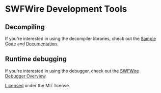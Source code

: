 # SWFWire Development Tools

## Decompiling

If you're interested in using the decompiler libraries, check out the [Sample Code](http://www.swfwire.com/decompiler) and [Documentation](http://www.swfwire.com/docs/).

## Runtime debugging

If you're interested in using the debugger, check out the [SWFWire Debugger Overview](https://github.com/magicalhobo/SWFWire/wiki/SWFWire-Debugger-Overview).

[Licensed](https://github.com/magicalhobo/SWFWire/wiki/License) under the MIT license.
